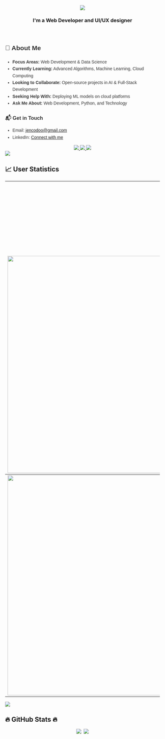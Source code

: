 <h1 align="center">
    <img src="https://readme-typing-svg.herokuapp.com/?font=Righteous&size=35&center=true&vCenter=true&width=500&height=70&duration=4000&lines=Hi+There!+👋;+I'm+Nguyen+Phong!;" />
</h1>

<h3 align="center">I'm a Web Developer and UI/UX designer</h3>

<br/>

<div style="font-family: Arial, sans-serif; line-height: 1.6; color: #333;">
    <h2>🌟 About Me</h2>
    <ul>
        <li><strong>Focus Areas:</strong> Web Development & Data Science</li>
        <li><strong>Currently Learning:</strong> Advanced Algorithms, Machine Learning, Cloud Computing</li>
        <li><strong>Looking to Collaborate:</strong> Open-source projects in AI & Full-Stack Development</li>
        <li><strong>Seeking Help With:</strong> Deploying ML models on cloud platforms</li>
        <li><strong>Ask Me About:</strong> Web Development, Python, and Technology</li>
    </ul>
    <h3>📬 Get in Touch</h3>
    <ul>
        <li>Email: <a href="mailto:jencodoo@gmail.com">jencodoo@gmail.com</a></li>
        <li>LinkedIn: <a href="https://www.linkedin.com/in/jencodoo" target="_blank">Connect with me</a></li>
    </ul>
</div>


<div align="center"> 
  <a href="mailto:jencodoo@gmail.com">
    <img src="https://img.shields.io/badge/Gmail-333333?style=for-the-badge&logo=gmail&logoColor=red" />
  </a>
  <a href="https://www.linkedin.com/in/jencodoo2402/" target="_blank">
    <img src="https://img.shields.io/badge/LinkedIn-0077B5?style=for-the-badge&logo=linkedin&logoColor=white" target="_blank" />
  </a>
  <a href="https://jencodoo.github.io/profile_jen/" target="_blank">
     <img src="https://img.shields.io/badge/Portfolio-FF5722?style=for-the-badge&logo=todoist&logoColor=white" target="_blank" /> <!-- sqlite, safari, google-chrome are other good icon options -->
  </a>
</div>


<img src="https://user-images.githubusercontent.com/73097560/115834477-dbab4500-a447-11eb-908a-139a6edaec5c.gif">

<h2 align="left">📈 User Statistics </h2>

<table  align=center >
  <tbody>
    <tr>
      <td>
        <a href="https://github-readme-streak-stats.herokuapp.com/?user=jencodoo">
            <div style="margin-left: auto; margin-right: 0; text-align: center; width: fit-content; margin-top: 20px;">
                <a href="#" style="display: inline-block; margin-top: 20px;">
                    <img src="https://komarev.com/ghpvc/?username=jencodoo&style=for-the-badge" alt="Profile View" style="width: 200px; height: auto;">
                </a>
            </div>
           <a href="https://github-readme-streak-stats.herokuapp.com/?user=jencodoo">
          <img width="705" src="https://github-readme-streak-stats.herokuapp.com/?user=jencodoo&bg_color=30,e96443,904e95&title_color=fff&text_color=fff&theme=radical&hide_border=true">
        </a>
        </a>
      </td>
    </tr>
  </tbody>
  <tbody>
    <tr>
      <td>
        <a href="https://github-profile-summary-cards.vercel.app/api/cards/profile-details?username=jencodoo">
          <img width="715" src="https://github-profile-summary-cards.vercel.app/api/cards/profile-details?username=jencodoo&theme=dracula"/>
        </a>
      </td>
    </tr>
</table>

<img src="https://user-images.githubusercontent.com/73097560/115834477-dbab4500-a447-11eb-908a-139a6edaec5c.gif">
<h2 align="left">🔥 GitHub Stats 🔥</h2>

<p align="center">
  <a href=""><img src="https://github-readme-stats.vercel.app/api/top-langs/?username=jencodoo&layout=compact&langs_count=10"/></a>&nbsp
  <a href=""><img src="https://github-readme-stats.vercel.app/api?username=jencodoo&count_private=true&show_icons=true"/></a>
</p>
